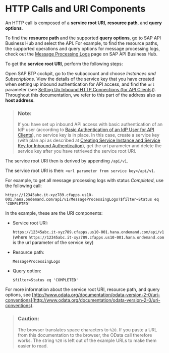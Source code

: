 <!-- loioca75e12fc5904d96a038aef6c00db5fc -->

# HTTP Calls and URI Components



An HTTP call is composed of a **service root URI**, **resource path**, and **query options**.

To find the **resource path** and the supported **query options**, go to SAP API Business Hub and select the API. For example, to find the resource paths, the supported operations and query options for message processing logs, check out the [Message Processing Logs](https://api.sap.com/api/MessageProcessingLogs/resource) page on SAP API Business Hub.



To get the **service root URI**, perform the following steps:

Open SAP BTP cockpit, go to the subaccount and choose *Instances and Subscriptions*. View the details of the service key that you have created when setting up inbound authentication for API access, and find the `url` parameter \(see [Setting Up Inbound HTTP Connections \(for API Clients\)](../40-RemoteSystems/setting-up-inbound-http-connections-for-api-clients-8db3d51.md)\). Throughout this documentation, we refer to this part of the address also as **host address**.

> ### Note:  
> If you have set up inbound API access with basic authentication of an IdP user \(according to [Basic Authentication of an IdP User for API Clients](../40-RemoteSystems/basic-authentication-of-an-idp-user-for-api-clients-57f104d.md)\), no service key is in place. In this case, create a service key \(with plan api as described at [Creating Service Instance and Service Key for Inbound Authentication](../40-RemoteSystems/creating-service-instance-and-service-key-for-inbound-authentication-19af5e2.md)\), get the url parameter and delete the service key after you have retrieved the service root URI.

The service root URI then is derived by appending `/api/v1`.

The service root URI is then: `<url parameter from service key>/api/v1`.

For example, to get all message processing logs with status *Completed*, use the following call:

`https://12345abc.it-xyz789.cfapps.us10-001.hana.ondemand.com/api/v1/MessageProcessingLogs?$filter=Status eq 'COMPLETED'`

In the example, these are the URI components:

-   Service root URI:

    `https://12345abc.it-xyz789.cfapps.us10-001.hana.ondemand.com/api/v1` \(where `https://12345abc.it-xyz789.cfapps.us10-001.hana.ondemand.com` is the url parameter of the service key\)

-   Resource path:

    `MessageProcessingLogs`

-   Query option:

    `$filter=Status eq 'COMPLETED'`




For more information about the service root URI, resource path, and query options, see [http://www.odata.org/documentation/odata-version-2-0/uri-conventions](http://www.odata.org/documentation/odata-version-2-0/uri-conventions).

> ### Caution:  
> The browser translates space characters to `%20`. If you paste a URL from this documentation to the browser, the OData call therefore works. The string `%20` is left out of the example URLs to make them easier to read.

